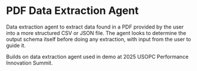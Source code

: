# PDF Data Extraction Agent

Data extraction agent to extract data found in a PDF provided by the user into a more structured CSV or JSON file. The agent looks to determine the output schema itself before doing any extraction, with input from the user to guide it.

Builds on data extraction agent used in demo at 2025 USOPC Performance Innovation Summit. 
